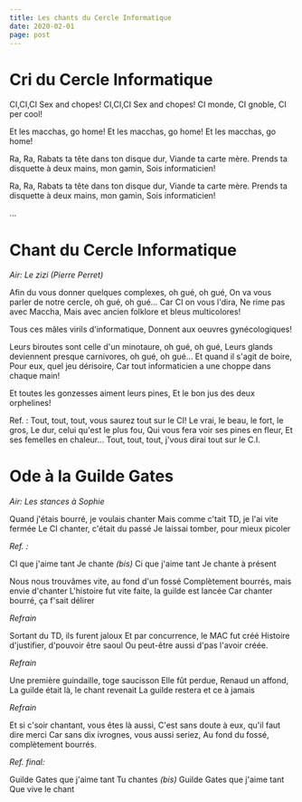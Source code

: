 ```yaml
---
title: Les chants du Cercle Informatique
date: 2020-02-01
page: post
---
```


# Cri du Cercle Informatique

CI,CI,CI Sex and chopes!
CI,CI,CI Sex and chopes!
CI monde, CI gnoble, CI per cool!

Et les macchas, go home!
Et les macchas, go home!
Et les macchas, go home!

Ra, Ra,
Rabats ta tête dans ton disque dur,
Viande ta carte mère.
Prends ta disquette à deux mains, mon gamin,
Sois informaticien!

Ra, Ra,
Rabats ta tête dans ton disque dur,
Viande ta carte mère.
Prends ta disquette à deux mains, mon gamin,
Sois informaticien!

…

# Chant du Cercle Informatique

_Air: Le zizi (Pierre Perret)_

Afin du vous donner quelques complexes, oh gué, oh gué,
On va vous parler de notre cercle, oh gué, oh gué…
Car CI on vous l'dira,
Ne rime pas avec Maccha,
Mais avec ancien folklore et bleus multicolores!

Tous ces mâles virils d'informatique,
Donnent aux oeuvres gynécologiques!

Leurs biroutes sont celle d'un minotaure, oh gué, oh gué,
Leurs glands deviennent presque carnivores, oh gué, oh gué…
Et quand il s'agit de boire,
Pour eux, quel jeu dérisoire,
Car tout informaticien a une choppe dans chaque main!

Et toutes les gonzesses aiment leurs pines,
Et le bon jus des deux orphelines!

Ref. :
Tout, tout, tout, vous saurez tout sur le CI!
Le vrai, le beau, le fort, le gros,
Le dur, celui qu'est le plus fou,
Qui vous fera voir ses pines en fleur,
Et ses femelles en chaleur…
Tout, tout, tout, j'vous dirai tout sur le C.I.

# Ode à la Guilde Gates

_Air: Les stances à Sophie_

Quand j'étais bourré, je voulais chanter
Mais comme c'tait TD, je l'ai vite fermée
Le CI chanter, c'était du passé
Je laissai tomber, pour mieux picoler

*Ref. :*

CI que j'aime tant
Je chante _(bis)_
Ci que j'aime tant
Je chante à présent

Nous nous trouvâmes vite, au fond d'un fossé
Complètement bourrés, mais envie d'chanter
L'histoire fut vite faite, la guilde est lancée
Car chanter bourré, ça f'sait délirer

*Refrain*

Sortant du TD, ils furent jaloux
Et par concurrence, le MAC fut créé
Histoire d'justifier, d'pouvoir être saoul
Ou peut-être aussi d'pas l'avoir créée.

*Refrain*

Une première guindaille, toge saucisson
Elle fût perdue, Renaud un affond,
La guilde était là, le chant revenait
La guilde restera et ce à jamais

*Refrain*

Et si c'soir chantant, vous êtes là aussi,
C'est sans doute à eux, qu'il faut dire merci
Car sans dix ivrognes, vous aussi seriez,
Au fond du fossé, complètement bourrés.

*Ref. final:*

Guilde Gates que j'aime tant
Tu chantes _(bis)_
Guilde Gates que j'aime tant
Que vive le chant

